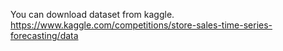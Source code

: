 You can download dataset from kaggle. 
https://www.kaggle.com/competitions/store-sales-time-series-forecasting/data
